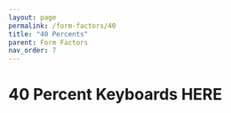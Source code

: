```yaml
---
layout: page
permalink: /form-factors/40
title: "40 Percents"
parent: Form Factors
nav_order: 7
---
```

# 40 Percent Keyboards HERE
